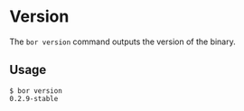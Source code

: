 # Version

The ```bor version``` command outputs the version of the binary.

## Usage

```
$ bor version
0.2.9-stable
```